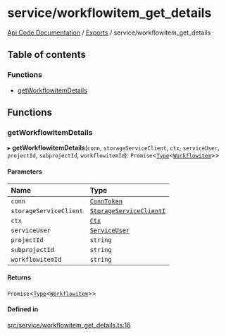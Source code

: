 # service/workflowitem\_get\_details
 
[Api Code Documentation](../README.md) / [Exports](../modules.md) / service/workflowitem\_get\_details

## Table of contents

### Functions

- [getWorkflowitemDetails](service_workflowitem_get_details.md#getworkflowitemdetails)

## Functions

### getWorkflowitemDetails

▸ **getWorkflowitemDetails**(`conn`, `storageServiceClient`, `ctx`, `serviceUser`, `projectId`, `subprojectId`, `workflowitemId`): `Promise`\<[`Type`](result.md#type)\<[`Workflowitem`](../interfaces/service_domain_workflow_workflowitem.Workflowitem.md)\>\>

#### Parameters

| Name | Type |
| :------ | :------ |
| `conn` | [`ConnToken`](service_conn.md#conntoken) |
| `storageServiceClient` | [`StorageServiceClientI`](../interfaces/service_Client_storage_service_h.StorageServiceClientI.md) |
| `ctx` | [`Ctx`](../interfaces/lib_ctx.Ctx.md) |
| `serviceUser` | [`ServiceUser`](../interfaces/service_domain_organization_service_user.ServiceUser.md) |
| `projectId` | `string` |
| `subprojectId` | `string` |
| `workflowitemId` | `string` |

#### Returns

`Promise`\<[`Type`](result.md#type)\<[`Workflowitem`](../interfaces/service_domain_workflow_workflowitem.Workflowitem.md)\>\>

#### Defined in

[src/service/workflowitem_get_details.ts:16](https://github.com/openkfw/TruBudget/blob/648f2bb/api/src/service/workflowitem_get_details.ts#L16)
